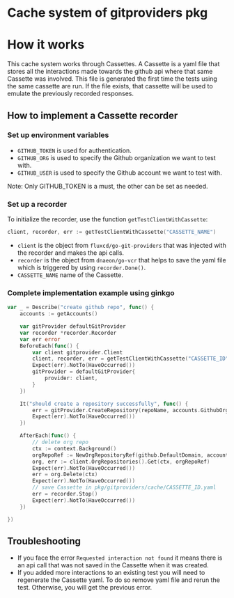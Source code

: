 

# Cache system of gitproviders pkg

# How it works

This cache system works through Cassettes. A Cassette is a yaml file that stores all the interactions made towards the github api where that same Cassette was involved. This file is generated the first time the tests using the same cassette are run. If the file exists, that cassette will be used to emulate the previously recorded responses. 

## How to implement a Cassette recorder

### Set up environment variables

- `GITHUB_TOKEN` is used for authentication.
- `GITHUB_ORG` is used to specify the Github organization we want to test with.
- `GITHUB_USER` is used to specify the Github account we want to test with.

Note: Only GITHUB_TOKEN is a must, the other can be set as needed.

### Set up a recorder

To initialize the recorder, use the function `getTestClientWithCassette`:
```go
client, recorder, err := getTestClientWithCassette("CASSETTE_NAME")
```

- `client` is the object from `fluxcd/go-git-providers` that was injected with the recorder and makes the api calls.
- `recorder` is the object from `dnaeon/go-vcr` that helps to save the yaml file which is triggered by using `recorder.Done()`. 
- `CASSETTE_NAME` name of the Cassette.

### Complete implementation example using ginkgo

```go
var _ = Describe("create github repo", func() {
	accounts := getAccounts()  

    var gitProvider defaultGitProvider
	var recorder *recorder.Recorder
	var err error
	BeforeEach(func() {
	    var client gitprovider.Client
		client, recorder, err = getTestClientWithCassette("CASSETTE_ID", "provider name")
		Expect(err).NotTo(HaveOccurred())
		gitProvider = defaultGitProvider{
			provider: client,
		}
	})

	It("should create a repository successfully", func() {
		err = gitProvider.CreateRepository(repoName, accounts.GithubOrgName, true)
		Expect(err).NotTo(HaveOccurred())
	})

	AfterEach(func() {
	    // delete org repo
		ctx := context.Background()
		orgRepoRef := NewOrgRepositoryRef(github.DefaultDomain, accounts.GithubOrgName, repoName)
		org, err := client.OrgRepositories().Get(ctx, orgRepoRef)
		Expect(err).NotTo(HaveOccurred())
		err = org.Delete(ctx)
		Expect(err).NotTo(HaveOccurred())
		// save Cassette in pkg/gitproviders/cache/CASSETTE_ID.yaml
		err = recorder.Stop()
		Expect(err).NotTo(HaveOccurred())
	})

})
```
## Troubleshooting

- If you face the error `Requested interaction not found` it means there is an api call that
was not saved in the Cassette when it was created.
- If you added more interactions to an existing test you will need to regenerate the Cassette yaml. To do so remove yaml file and rerun the test. Otherwise, you will get the previous error.